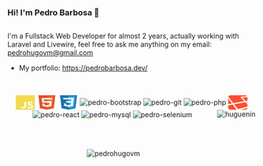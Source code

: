 ### Hi! I'm Pedro Barbosa 👋

##
I'm a Fullstack Web Developer for almost 2 years, actually working with Laravel and Livewire, feel free to ask me anything on my email: pedrohugovm@gmail.com
- My portfolio: https://pedrobarbosa.dev/
 
##
 
  <div style="display: inline_block" align="center"><br>
  <img align="center" alt="pedro-js" height="30" width="40" src="https://raw.githubusercontent.com/devicons/devicon/master/icons/javascript/javascript-plain.svg">
  <img align="center" alt="pedro-HTML" height="30" width="40" src="https://raw.githubusercontent.com/devicons/devicon/master/icons/html5/html5-original.svg">
  <img align="center" alt="pedro-CSS" height="30" width="40" src="https://raw.githubusercontent.com/devicons/devicon/master/icons/css3/css3-original.svg">
  <img align="center" alt="pedro-bootstrap" height="30" width="40" src="https://cdn.jsdelivr.net/gh/devicons/devicon/icons/bootstrap/bootstrap-original.svg">
  <img align="center" alt="pedro-git" height="30" width="40" src="https://cdn.jsdelivr.net/gh/devicons/devicon/icons/git/git-original.svg"> 
  <img align="center" alt="pedro-php" height="30" width="40" src="https://cdn.jsdelivr.net/gh/devicons/devicon/icons/php/php-original.svg"> 
  <img align="center" alt="pedro-Laravel" height="30" width="40" src="https://raw.githubusercontent.com/devicons/devicon/master/icons/laravel/laravel-plain.svg">
  <img align="center" alt="pedro-react" height="30" width="40" src="https://cdn.jsdelivr.net/gh/devicons/devicon/icons/react/react-original.svg"> 
  <img align="center" alt="pedro-mysql" height="30" width="40" src="https://cdn.jsdelivr.net/gh/devicons/devicon/icons/mysql/mysql-original.svg">
  <img align="center" alt="pedro-selenium" height="30" width="40" src="https://raw.githubusercontent.com/detain/svg-logos/780f25886640cef088af994181646db2f6b1a3f8/svg/selenium-logo.svg"/>
 
 
  <img height="160em" align="right" alt="huguenin" src="https://pedrobarbosa.dev/assets/pedro1.png">
</div>
  
  ##
  <div style="display: inline_block" align="center"><br>
  <p>&nbsp;<img align="center" src="https://github-readme-stats.vercel.app/api?username=pedrohugovm&show_icons=true&locale=en" alt="pedrohugovm" /></p>
 </div>
  
